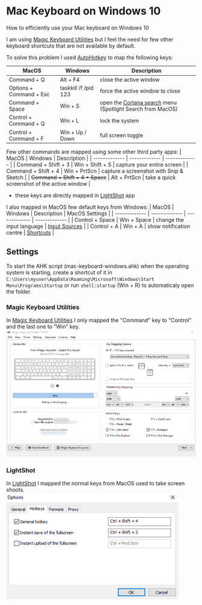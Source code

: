 # Mac Keyboard on Windows 10
How to efficiently use your Mac keyboard on Windows 10

I am using [Magic Keyboard Utilities](https://magicutilities.net/magic-keyboard/features) but I feel the need for few other keyboard shortcuts that are not available by default.

To solve this problem I used [AutoHotkey](https://www.autohotkey.com) to map the following keys:

| MacOS | Windows | Description |
| ------------- | ------------- | ------------- |
| Command + Q | Alt + F4 | close the active window |
| Options + Command + Esc | taskkill /f /pid 123 | force the active window to close |
| Command + Space | Win + S | open the [Cortana search](https://raw.githubusercontent.com/StancuFlorin/Mac-Keyboard-on-Windows/master/pics/Cortona%20Search.png) menu (Spotlight Search from MacOS) |
| Control + Command + Q | Win + L | lock the system |
| Control + Command + F | Win + Up / Down | full screen toggle |

Few other commands are mapped using some other third party apps:
| MacOS | Windows | Description |
| ------------- | ------------- | ------------- |
| Command + Shift + 3 | Win + Shift + S | capture your entire screen |
| Command + Shift + 4 | Win + PrtScn | capture a screenshot with Snip & Sketch |
| ~~Command + Shift + 4 + Space~~ | Alt + PrtScn | take a quick screenshot of the active window |
* these keys are directly mapped in [LightShot](https://app.prntscr.com) app

I also mapped in MacOS few default keys from Windows:
| MacOS | Windows | Description | MacOS Settings |
| ------------- | ------------- | ------------- | ------------- |
| Control + Space | Win + Space | change the input language | [Input Sources](https://raw.githubusercontent.com/StancuFlorin/Mac-Keyboard-on-Windows/master/pics/Change%20Language.png) |
| Control + A | Win + A | show notification centre | [Shortcuts](https://raw.githubusercontent.com/StancuFlorin/Mac-Keyboard-on-Windows/master/pics/Show%20Notifications.png) |

## Settings

To start the AHK script (mac-keyboard-windows.ahk) when the operating system is starting, create a shortcut of it in ``C:\Users\myuser\AppData\Roaming\Microsoft\Windows\Start Menu\Programs\Startup`` or run ``shell:startup`` (Win + R) to automaticaly open the folder.

### Magic Keyboard Utilities
In [Magic Keyboard Utilities](https://magicutilities.net/magic-keyboard/features) I only mapped the "Command" key to "Control" and the last one to "Win" key.
![Magic Keyboard Utilities Settings](https://raw.githubusercontent.com/StancuFlorin/Mac-Keyboard-on-Windows/master/pics/Magic%20Keyboard%20Utilities.png "Magic Keyboard Utilities Settings")

### LightShot
In [LightShot](https://app.prntscr.com) I mapped the normal keys from MacOS used to take screen shoots. 
![LightShot](https://raw.githubusercontent.com/StancuFlorin/Mac-Keyboard-on-Windows/master/pics/LightShot.png "LightShot")
